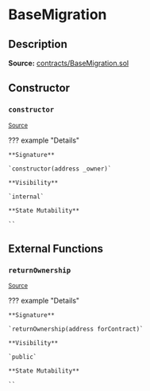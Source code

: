 # BaseMigration

## Description

**Source:** [contracts/BaseMigration.sol](https://github.com/Synthetixio/synthetix/tree/v2.80.3/contracts/BaseMigration.sol)

## Constructor

### `constructor`

<sub>[Source](https://github.com/Synthetixio/synthetix/tree/v2.80.3/contracts/BaseMigration.sol#L6)</sub>

??? example "Details"

    **Signature**

    `constructor(address _owner)`

    **Visibility**

    `internal`

    **State Mutability**

    ``

## External Functions

### `returnOwnership`

<sub>[Source](https://github.com/Synthetixio/synthetix/tree/v2.80.3/contracts/BaseMigration.sol#L9)</sub>

??? example "Details"

    **Signature**

    `returnOwnership(address forContract)`

    **Visibility**

    `public`

    **State Mutability**

    ``
